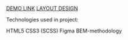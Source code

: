[DEMO LINK](https://rostyslav-pyliak.github.io/miami_landing/)
[LAYOUT DESIGN](https://www.figma.com/file/nHz8bflIwJaWP3P99vKTH5/miami_home_new?node-id=16033%3A3)

Technologies used in project:

HTML5
CSS3 (SCSS)
Figma
BEM-methodology
